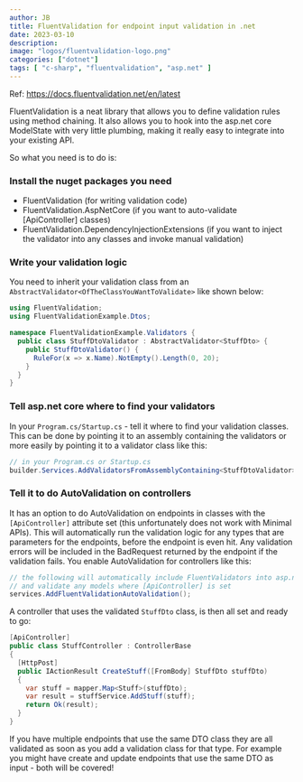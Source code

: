 ```yaml
---
author: JB
title: FluentValidation for endpoint input validation in .net
date: 2023-03-10
description:
image: "logos/fluentvalidation-logo.png"
categories: ["dotnet"]
tags: [ "c-sharp", "fluentvalidation", "asp.net" ]
---
```


Ref: https://docs.fluentvalidation.net/en/latest

FluentValidation is a neat library that allows you to define validation rules using method chaining. It also allows you to hook into the asp.net core ModelState with very little plumbing, making it really easy to integrate into your existing API.

So what you need is to do is:

### Install the nuget packages you need
- FluentValidation (for writing validation code)
- FluentValidation.AspNetCore (if you want to auto-validate [ApiController] classes)
- FluentValidation.DependencyInjectionExtensions (if you want to inject the validator into any classes and invoke manual validation)

### Write your validation logic

You need to inherit your validation class from an `AbstractValidator<OfTheClassYouWantToValidate>` like shown below:

```cs
using FluentValidation;
using FluentValidationExample.Dtos;

namespace FluentValidationExample.Validators {
  public class StuffDtoValidator : AbstractValidator<StuffDto> {
    public StuffDtoValidator() {
      RuleFor(x => x.Name).NotEmpty().Length(0, 20);
    }
  }
}
```

### Tell asp.net core where to find your validators

In your `Program.cs/Startup.cs` - tell it where to find your validation classes. This can be done by pointing it to an assembly containing the validators or more easily by pointing it to a validator class like this:

```cs
// in your Program.cs or Startup.cs
builder.Services.AddValidatorsFromAssemblyContaining<StuffDtoValidator>();
```

### Tell it to do AutoValidation on controllers

It has an option to do AutoValidation on endpoints in classes with the `[ApiController]` attribute set (this unfortunately does not work with Minimal APIs). This will automatically run the validation logic for any types that are parameters for the endpoints, before the endpoint is even hit. Any validation errors will be included in the BadRequest returned by the endpoint if the validation fails. You enable AutoValidation for controllers like this:

```cs
// the following will automatically include FluentValidators into asp.net core
// and validate any models where [ApiController] is set
services.AddFluentValidationAutoValidation();
```

A controller that uses the validated `StuffDto` class, is then all set and ready to go:

```cs
[ApiController]
public class StuffController : ControllerBase
{
  [HttpPost]
  public IActionResult CreateStuff([FromBody] StuffDto stuffDto)
  {
    var stuff = mapper.Map<Stuff>(stuffDto);
    var result = stuffService.AddStuff(stuff);
    return Ok(result);
  }
}
```

If you have multiple endpoints that use the same DTO class they are all validated as soon as you add a validation class for that type. For example you might have create and update endpoints that use the same DTO as input - both will be covered!